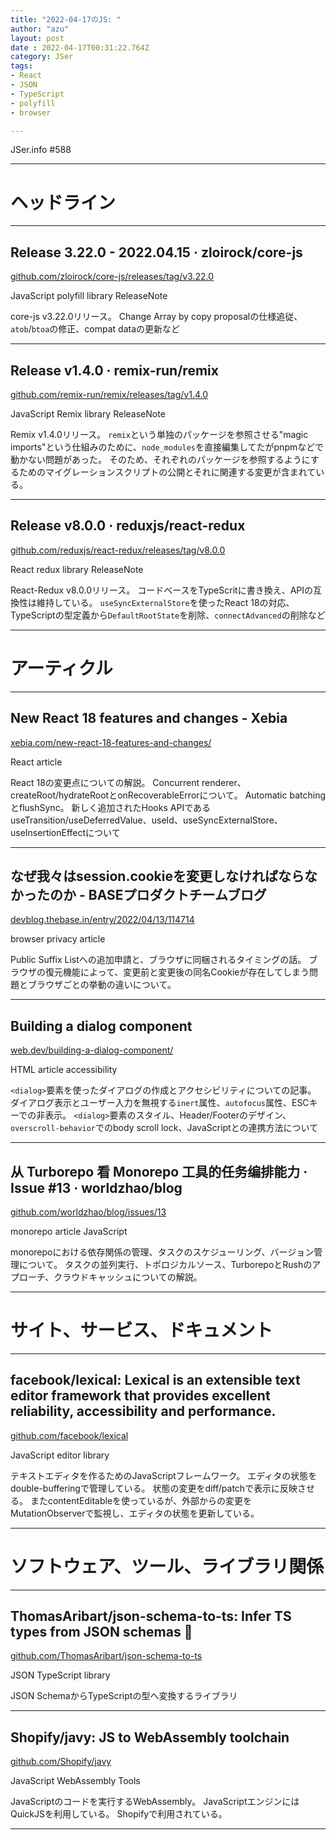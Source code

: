 ```yaml
---
title: "2022-04-17のJS: "
author: "azu"
layout: post
date : 2022-04-17T00:31:22.764Z
category: JSer
tags:
- React
- JSON
- TypeScript
- polyfill
- browser

---
```


JSer.info #588

----

<h1 class="site-genre">ヘッドライン</h1>

----

## Release 3.22.0 - 2022.04.15 · zloirock/core-js
[github.com/zloirock/core-js/releases/tag/v3.22.0](https://github.com/zloirock/core-js/releases/tag/v3.22.0 "Release 3.22.0 - 2022.04.15 · zloirock/core-js")
<p class="jser-tags jser-tag-icon"><span class="jser-tag">JavaScript</span> <span class="jser-tag">polyfill</span> <span class="jser-tag">library</span> <span class="jser-tag">ReleaseNote</span></p>

core-js v3.22.0リリース。
Change Array by copy proposalの仕様追従、`atob`/`btoa`の修正、compat dataの更新など


----

## Release v1.4.0 · remix-run/remix
[github.com/remix-run/remix/releases/tag/v1.4.0](https://github.com/remix-run/remix/releases/tag/v1.4.0 "Release v1.4.0 · remix-run/remix")
<p class="jser-tags jser-tag-icon"><span class="jser-tag">JavaScript</span> <span class="jser-tag">Remix</span> <span class="jser-tag">library</span> <span class="jser-tag">ReleaseNote</span></p>

Remix v1.4.0リリース。
`remix`という単独のパッケージを参照させる"magic imports"という仕組みのために、`node_modules`を直接編集してたがpnpmなどで動かない問題があった。
そのため、それぞれのパッケージを参照するようにするためのマイグレーションスクリプトの公開とそれに関連する変更が含まれている。


----

## Release v8.0.0 · reduxjs/react-redux
[github.com/reduxjs/react-redux/releases/tag/v8.0.0](https://github.com/reduxjs/react-redux/releases/tag/v8.0.0 "Release v8.0.0 · reduxjs/react-redux")
<p class="jser-tags jser-tag-icon"><span class="jser-tag">React</span> <span class="jser-tag">redux</span> <span class="jser-tag">library</span> <span class="jser-tag">ReleaseNote</span></p>

React-Redux v8.0.0リリース。
コードベースをTypeScritに書き換え、APIの互換性は維持している。
`useSyncExternalStore`を使ったReact 18の対応、TypeScriptの型定義から`DefaultRootState`を削除、`connectAdvanced`の削除など


----
<h1 class="site-genre">アーティクル</h1>

----

## New React 18 features and changes - Xebia
[xebia.com/new-react-18-features-and-changes/](https://xebia.com/new-react-18-features-and-changes/ "New React 18 features and changes - Xebia")
<p class="jser-tags jser-tag-icon"><span class="jser-tag">React</span> <span class="jser-tag">article</span></p>

React 18の変更点についての解説。
Concurrent renderer、createRoot/hydrateRootとonRecoverableErrorについて。
Automatic batchingとflushSync。
新しく追加されたHooks APIであるuseTransition/useDeferredValue、useId、useSyncExternalStore、useInsertionEffectについて


----

## なぜ我々はsession.cookieを変更しなければならなかったのか - BASEプロダクトチームブログ
[devblog.thebase.in/entry/2022/04/13/114714](https://devblog.thebase.in/entry/2022/04/13/114714 "なぜ我々はsession.cookieを変更しなければならなかったのか - BASEプロダクトチームブログ")
<p class="jser-tags jser-tag-icon"><span class="jser-tag">browser</span> <span class="jser-tag">privacy</span> <span class="jser-tag">article</span></p>

Public Suffix Listへの追加申請と、ブラウザに同梱されるタイミングの話。
ブラウザの復元機能によって、変更前と変更後の同名Cookieが存在してしまう問題とブラウザごとの挙動の違いについて。


----

## Building a dialog component
[web.dev/building-a-dialog-component/](https://web.dev/building-a-dialog-component/ "Building a dialog component")
<p class="jser-tags jser-tag-icon"><span class="jser-tag">HTML</span> <span class="jser-tag">article</span> <span class="jser-tag">accessibility</span></p>

`<dialog>`要素を使ったダイアログの作成とアクセシビリティについての記事。
ダイアログ表示とユーザー入力を無視する`inert`属性、`autofocus`属性、ESCキーでの非表示。
`<dialog>`要素のスタイル、Header/Footerのデザイン、`overscroll-behavior`でのbody scroll lock、JavaScriptとの連携方法について


----

## 从 Turborepo 看 Monorepo 工具的任务编排能力 · Issue #13 · worldzhao/blog
[github.com/worldzhao/blog/issues/13](https://github.com/worldzhao/blog/issues/13 "从 Turborepo 看 Monorepo 工具的任务编排能力 · Issue #13 · worldzhao/blog")
<p class="jser-tags jser-tag-icon"><span class="jser-tag">monorepo</span> <span class="jser-tag">article</span> <span class="jser-tag">JavaScript</span></p>

monorepoにおける依存関係の管理、タスクのスケジューリング、バージョン管理について。
タスクの並列実行、トポロジカルソース、TurborepoとRushのアプローチ、クラウドキャッシュについての解説。


----
<h1 class="site-genre">サイト、サービス、ドキュメント</h1>

----

## facebook/lexical: Lexical is an extensible text editor framework that provides excellent reliability, accessibility and performance.
[github.com/facebook/lexical](https://github.com/facebook/lexical "facebook/lexical: Lexical is an extensible text editor framework that provides excellent reliability, accessibility and performance.")
<p class="jser-tags jser-tag-icon"><span class="jser-tag">JavaScript</span> <span class="jser-tag">editor</span> <span class="jser-tag">library</span></p>

テキストエディタを作るためのJavaScriptフレームワーク。
エディタの状態をdouble-bufferingで管理している。
状態の変更をdiff/patchで表示に反映させる。
またcontentEditableを使っているが、外部からの変更をMutationObserverで監視し、エディタの状態を更新している。


----
<h1 class="site-genre">ソフトウェア、ツール、ライブラリ関係</h1>

----

## ThomasAribart/json-schema-to-ts: Infer TS types from JSON schemas 📝
[github.com/ThomasAribart/json-schema-to-ts](https://github.com/ThomasAribart/json-schema-to-ts "ThomasAribart/json-schema-to-ts: Infer TS types from JSON schemas 📝")
<p class="jser-tags jser-tag-icon"><span class="jser-tag">JSON</span> <span class="jser-tag">TypeScript</span> <span class="jser-tag">library</span></p>

JSON SchemaからTypeScriptの型へ変換するライブラリ


----

## Shopify/javy: JS to WebAssembly toolchain
[github.com/Shopify/javy](https://github.com/Shopify/javy "Shopify/javy: JS to WebAssembly toolchain")
<p class="jser-tags jser-tag-icon"><span class="jser-tag">JavaScript</span> <span class="jser-tag">WebAssembly</span> <span class="jser-tag">Tools</span></p>

JavaScriptのコードを実行するWebAssembly。
JavaScriptエンジンにはQuickJSを利用している。
Shopifyで利用されている。


----
